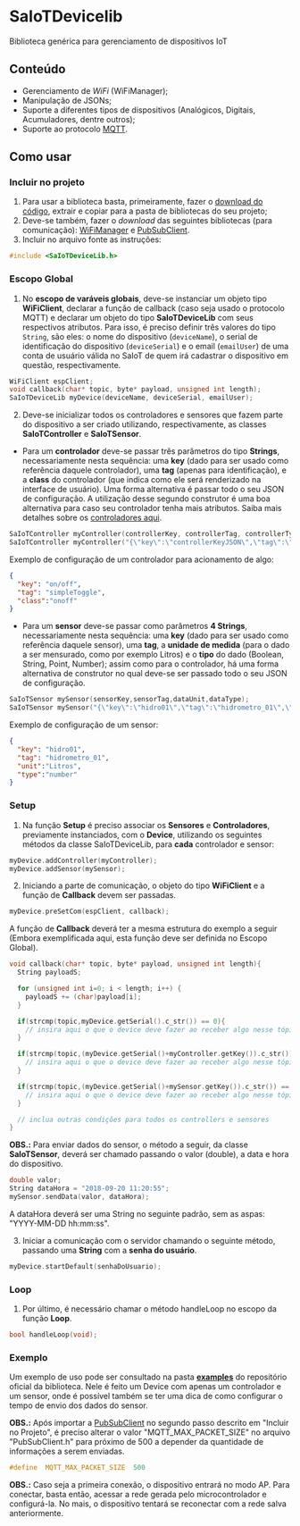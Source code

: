 # SaIoTDevicelib
Biblioteca genérica para gerenciamento de dispositivos IoT

## Conteúdo

- Gerenciamento de *WiFi* (WiFiManager);
- Manipulação de JSONs;
- Suporte a diferentes tipos de dispositivos (Analógicos, Digitais, Acumuladores, dentre outros);
- Suporte ao protocolo [MQTT](https://www.ibm.com/developerworks/br/library/iot-mqtt-why-good-for-iot/index.html).

## Como usar

### Incluir  no projeto

1. Para usar a biblioteca basta, primeiramente, fazer o [download do código](https://github.com/daniellycosta/SaiotDevice), extrair e copiar para a pasta de bibliotecas do seu projeto;
2. Deve-se também, fazer o *download* das seguintes bibliotecas (para comunicação): [WiFiManager](https://github.com/apenaz/WiFiManager) e [PubSubClient](https://github.com/knolleary/pubsubclient).
3. Incluir no arquivo fonte as instruções:

```c
#include <SaIoTDeviceLib.h>
```

### Escopo Global

1. No **escopo de varáveis globais**, deve-se instanciar um objeto tipo **WiFiClient**, declarar a função de callback (caso seja usado o protocolo MQTT) e declarar um objeto do tipo **SaIoTDeviceLib** com seus respectivos atributos. Para isso, é preciso definir três valores do tipo `String`, são eles: o nome do dispositivo (`deviceName`), o serial de identificação do dispositivo (`deviceSerial`) e o email (`emailUser`) de uma conta de usuário válida no SaIoT de quem irá cadastrar o dispositivo em questão, respectivamente.

```c++
WiFiClient espClient;
void callback(char* topic, byte* payload, unsigned int length);
SaIoTDeviceLib myDevice(deviceName, deviceSerial, emailUser);
```

2. Deve-se inicializar todos os controladores e sensores que fazem parte do dispositivo a ser criado utilizando, respectivamente, as classes **SaIoTController** e **SaIoTSensor**.

- Para um **controlador** deve-se passar três parâmetros do tipo **Strings**, necessariamente nesta sequência: uma **key** (dado para ser usado como referência daquele controlador), uma **tag** (apenas para identificação), e a **class** do controlador (que indica como ele será renderizado na interface de usuário). Uma forma alternativa é passar todo o seu JSON de configuração. A utilização desse segundo construtor é uma boa alternativa para caso seu controlador tenha mais atributos. Saiba mais detalhes sobre os [controladores aqui](/blog/2018/09/18/controladores.html).

```c++
SaIoTController myController(controllerKey, controllerTag, controllerType);
SaIoTController myController("{\"key\":\"controllerKeyJSON\",\"tag\":\"controllerTagJSON\",\"class\":\"onoff\"}");
```

Exemplo de configuração de um controlador para acionamento de algo:

```json
{
  "key": "on/off",
  "tag": "simpleToggle",
  "class":"onoff"
}
```

- Para um **sensor** deve-se passar como parâmetros **4 Strings**, necessariamente nesta sequência: uma **key** (dado para ser usado como referência daquele sensor), uma **tag**, a **unidade de medida** (para o dado a ser mensurado, como por exemplo Litros) e o **tipo** do dado (Boolean, String, Point, Number); assim como para o controlador, há uma forma alternativa de construtor no qual deve-se ser passado todo o seu JSON de configuração.

```c++
SaIoTSensor mySensor(sensorKey,sensorTag,dataUnit,dataType);
SaIoTSensor mySensor("{\"key\":\"hidro01\",\"tag\":\"hidrometro_01\",\"unit\":\"Litros\",\"type\":\"number\"}");
```

Exemplo de configuração de um sensor:

```json
{
  "key": "hidro01",
  "tag": "hidrometro_01",
  "unit":"Litros",
  "type":"number"
}
```

### Setup

1. Na função **Setup** é preciso associar os **Sensores** e **Controladores**, previamente instanciados, com o **Device**, utilizando os seguintes métodos da classe SaIoTDeviceLib, para **cada** controlador e sensor:

```c++
myDevice.addController(myController);
myDevice.addSensor(mySensor);
```

2. Iniciando a parte de comunicação, o objeto do tipo **WiFiClient** e a função de **Callback** devem ser passadas.

```c++
myDevice.preSetCom(espClient, callback);
```

 A função de **Callback** deverá ter a mesma estrutura do exemplo a seguir (Embora exemplificada aqui, esta função deve ser definida no Escopo Global).

```c++
void callback(char* topic, byte* payload, unsigned int length){
  String payloadS;

  for (unsigned int i=0; i < length; i++) {
    payloadS += (char)payload[i];
  }

  if(strcmp(topic,myDevice.getSerial().c_str()) == 0){
    // insira aqui o que o device deve fazer ao receber algo nesse tópico
  }

  if(strcmp(topic,(myDevice.getSerial()+myController.getKey()).c_str()) == 0){
    // insira aqui o que o device deve fazer ao receber algo nesse tópico
  }

  if(strcmp(topic,(myDevice.getSerial()+mySensor.getKey()).c_str()) == 0){
    // insira aqui o que o device deve fazer ao receber algo nesse tópico
  }

  // inclua outras condições para todos os controllers e sensores
}
```

**OBS.:** Para enviar dados do sensor, o método a seguir, da classe **SaIoTSensor**, deverá ser chamado passando o valor (double), a data e hora do dispositivo.

```c++
double valor;
String dataHora = "2018-09-20 11:20:55";
mySensor.sendData(valor, dataHora);
```

A dataHora deverá ser uma String no seguinte padrão, sem as aspas:
"YYYY-MM-DD hh:mm:ss".

3.  Iniciar a comunicação com o servidor chamando o seguinte método, passando uma **String** com a **senha do usuário**.

```c++
myDevice.startDefault(senhaDoUsuario);
```

### Loop

1. Por último, é necessário chamar o método handleLoop no escopo da função **Loop**.

```c++
bool handleLoop(void);
```

### Exemplo
Um exemplo de uso pode ser consultado na pasta [**examples**](https://github.com/daniellycosta/SaiotDevice/tree/master/examples) do repositório oficial da biblioteca. Nele é feito um Device com apenas um controlador e um sensor, onde é possível também se ter uma dica de como configurar o tempo de envio dos dados do sensor.

**OBS.:** Após importar a [PubSubClient](https://github.com/knolleary/pubsubclient) no segundo passo descrito em "Incluir no Projeto", é preciso alterar o valor "MQTT_MAX_PACKET_SIZE" no arquivo "PubSubClient.h" para  próximo de 500 a depender da quantidade de informações a serem enviadas.

```c++
#define  MQTT_MAX_PACKET_SIZE  500
```
**OBS.:** Caso seja a primeira conexão, o dispositivo entrará no modo AP. Para conectar, basta então, acessar a rede gerada pelo microcontrolador e configurá-la. No mais, o dispositivo tentará se reconectar com a rede salva anteriormente.
